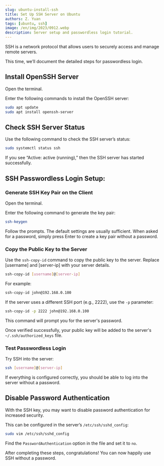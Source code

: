```yaml
---
slug: ubuntu-install-ssh
title: Set Up SSH Server on Ubuntu
authors: Z. Yuan
tags: [ubuntu, ssh]
image: /en/img/2023/0912.webp
description: Server setup and passwordless login tutorial.
---
```


SSH is a network protocol that allows users to securely access and manage remote servers.

This time, we’ll document the detailed steps for passwordless login.

<!-- truncate -->

## Install OpenSSH Server

Open the terminal.

Enter the following commands to install the OpenSSH server:

```bash
sudo apt update
sudo apt install openssh-server
```

## Check SSH Server Status

Use the following command to check the SSH server’s status:

```bash
sudo systemctl status ssh
```

If you see “Active: active (running),” then the SSH server has started successfully.

## SSH Passwordless Login Setup:

### Generate SSH Key Pair on the Client

Open the terminal.

Enter the following command to generate the key pair:

```bash
ssh-keygen
```

Follow the prompts. The default settings are usually sufficient. When asked for a password, simply press Enter to create a key pair without a password.

### Copy the Public Key to the Server

Use the `ssh-copy-id` command to copy the public key to the server. Replace [username] and [server-ip] with your server details.

```bash
ssh-copy-id [username]@[server-ip]
```

For example:

```bash
ssh-copy-id john@192.168.0.100
```

If the server uses a different SSH port (e.g., 2222), use the `-p` parameter:

```bash
ssh-copy-id -p 2222 john@192.168.0.100
```

This command will prompt you for the server's password.

Once verified successfully, your public key will be added to the server's `~/.ssh/authorized_keys` file.

### Test Passwordless Login

Try SSH into the server:

```bash
ssh [username]@[server-ip]
```

If everything is configured correctly, you should be able to log into the server without a password.

## Disable Password Authentication

With the SSH key, you may want to disable password authentication for increased security.

This can be configured in the server’s `/etc/ssh/sshd_config`:

```bash
sudo vim /etc/ssh/sshd_config
```

Find the `PasswordAuthentication` option in the file and set it to `no`.

After completing these steps, congratulations! You can now happily use SSH without a password.